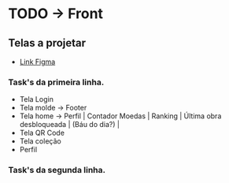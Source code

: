 # TODO -> Front

## Telas a projetar
- [Link Figma](https://www.figma.com/file/ghl1JcXF4p3BXpQq3TsGWK/Tesouros-Artísticos?type=design&node-id=0-1&mode=design&t=NvcG8f7MPpV4uoyb-0)

### Task's da primeira linha. 
- Tela Login
- Tela molde -> Footer
- Tela home -> Perfil | Contador Moedas | Ranking | Última obra desbloqueada | (Báu do dia?) |
- Tela QR Code
- Tela coleção
- Perfil

### Task's da segunda linha.
